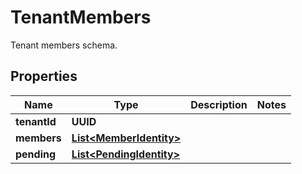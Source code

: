 

# TenantMembers

Tenant members schema.

## Properties

| Name | Type | Description | Notes |
|------------ | ------------- | ------------- | -------------|
|**tenantId** | **UUID** |  |  |
|**members** | [**List&lt;MemberIdentity&gt;**](MemberIdentity.md) |  |  |
|**pending** | [**List&lt;PendingIdentity&gt;**](PendingIdentity.md) |  |  |



